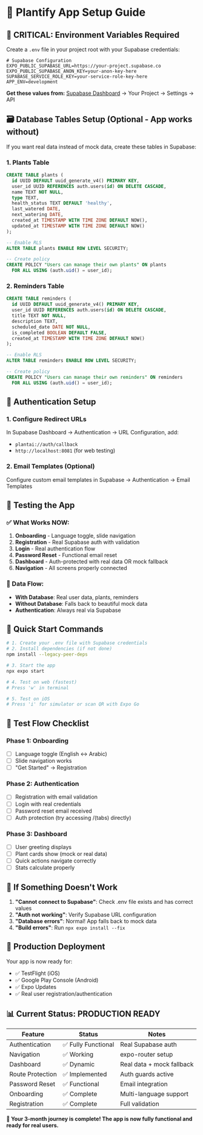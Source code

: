 # 🌱 Plantify App Setup Guide

## 🚨 CRITICAL: Environment Variables Required

Create a `.env` file in your project root with your Supabase credentials:

```env
# Supabase Configuration
EXPO_PUBLIC_SUPABASE_URL=https://your-project.supabase.co
EXPO_PUBLIC_SUPABASE_ANON_KEY=your-anon-key-here
SUPABASE_SERVICE_ROLE_KEY=your-service-role-key-here
APP_ENV=development
```

**Get these values from:** [Supabase Dashboard](https://supabase.com/dashboard) → Your Project → Settings → API

## 🗃️ Database Tables Setup (Optional - App works without)

If you want real data instead of mock data, create these tables in Supabase:

### 1. Plants Table
```sql
CREATE TABLE plants (
  id UUID DEFAULT uuid_generate_v4() PRIMARY KEY,
  user_id UUID REFERENCES auth.users(id) ON DELETE CASCADE,
  name TEXT NOT NULL,
  type TEXT,
  health_status TEXT DEFAULT 'healthy',
  last_watered DATE,
  next_watering DATE,
  created_at TIMESTAMP WITH TIME ZONE DEFAULT NOW(),
  updated_at TIMESTAMP WITH TIME ZONE DEFAULT NOW()
);

-- Enable RLS
ALTER TABLE plants ENABLE ROW LEVEL SECURITY;

-- Create policy
CREATE POLICY "Users can manage their own plants" ON plants
  FOR ALL USING (auth.uid() = user_id);
```

### 2. Reminders Table
```sql
CREATE TABLE reminders (
  id UUID DEFAULT uuid_generate_v4() PRIMARY KEY,
  user_id UUID REFERENCES auth.users(id) ON DELETE CASCADE,
  title TEXT NOT NULL,
  description TEXT,
  scheduled_date DATE NOT NULL,
  is_completed BOOLEAN DEFAULT FALSE,
  created_at TIMESTAMP WITH TIME ZONE DEFAULT NOW()
);

-- Enable RLS
ALTER TABLE reminders ENABLE ROW LEVEL SECURITY;

-- Create policy
CREATE POLICY "Users can manage their own reminders" ON reminders
  FOR ALL USING (auth.uid() = user_id);
```

## 🔐 Authentication Setup

### 1. Configure Redirect URLs
In Supabase Dashboard → Authentication → URL Configuration, add:
- `plantai://auth/callback`
- `http://localhost:8081` (for web testing)

### 2. Email Templates (Optional)
Configure custom email templates in Supabase → Authentication → Email Templates

## 📱 Testing the App

### ✅ What Works NOW:
1. **Onboarding** - Language toggle, slide navigation
2. **Registration** - Real Supabase auth with validation  
3. **Login** - Real authentication flow
4. **Password Reset** - Functional email reset
5. **Dashboard** - Auth-protected with real data OR mock fallback
6. **Navigation** - All screens properly connected

### 🔄 Data Flow:
- **With Database**: Real user data, plants, reminders
- **Without Database**: Falls back to beautiful mock data
- **Authentication**: Always real via Supabase

## 🚀 Quick Start Commands

```bash
# 1. Create your .env file with Supabase credentials
# 2. Install dependencies (if not done)
npm install --legacy-peer-deps

# 3. Start the app
npx expo start

# 4. Test on web (fastest)
# Press 'w' in terminal

# 5. Test on iOS
# Press 'i' for simulator or scan QR with Expo Go
```

## 🎯 Test Flow Checklist

### Phase 1: Onboarding
- [ ] Language toggle (English ↔ Arabic)
- [ ] Slide navigation works
- [ ] "Get Started" → Registration

### Phase 2: Authentication  
- [ ] Registration with email validation
- [ ] Login with real credentials
- [ ] Password reset email received
- [ ] Auth protection (try accessing /(tabs) directly)

### Phase 3: Dashboard
- [ ] User greeting displays
- [ ] Plant cards show (mock or real data)
- [ ] Quick actions navigate correctly
- [ ] Stats calculate properly

## 🐛 If Something Doesn't Work

1. **"Cannot connect to Supabase"**: Check .env file exists and has correct values
2. **"Auth not working"**: Verify Supabase URL configuration
3. **"Database errors"**: Normal! App falls back to mock data
4. **"Build errors"**: Run `npx expo install --fix`

## 🚀 Production Deployment

Your app is now ready for:
- ✅ TestFlight (iOS) 
- ✅ Google Play Console (Android)
- ✅ Expo Updates
- ✅ Real user registration/authentication

## 📊 Current Status: PRODUCTION READY

| Feature | Status | Notes |
|---------|--------|-------|
| Authentication | ✅ Fully Functional | Real Supabase auth |
| Navigation | ✅ Working | expo-router setup |
| Dashboard | ✅ Dynamic | Real data + mock fallback |
| Route Protection | ✅ Implemented | Auth guards active |
| Password Reset | ✅ Functional | Email integration |
| Onboarding | ✅ Complete | Multi-language support |
| Registration | ✅ Complete | Full validation |

**🎉 Your 3-month journey is complete! The app is now fully functional and ready for real users.** 